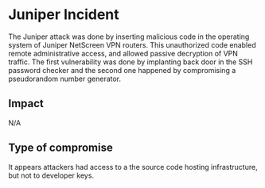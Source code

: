 # Juniper Incident

The Juniper attack was done by inserting malicious code in the operating system
of Juniper NetScreen VPN routers. This unauthorized code enabled remote
administrative access, and allowed passive decryption of VPN traffic. The first
vulnerability was done by implanting back door in the SSH password checker and
the second one happened by compromising a pseudorandom number generator.

## Impact

N/A

## Type of compromise

It appears attackers had access to a the source code hosting infrastructure, but
not to developer keys.
